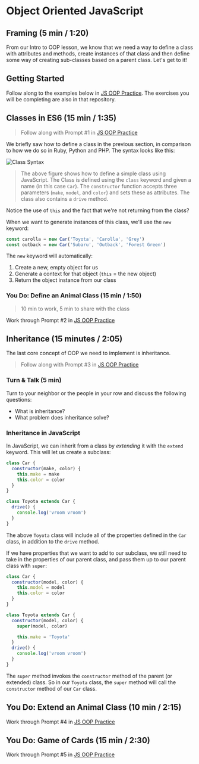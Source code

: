 # Object Oriented JavaScript

## Framing (5 min / 1:20)

From our Intro to OOP lesson, we know that we need a way to define a class with
attributes and methods, create instances of that class and then define some way
of creating sub-classes based on a parent class. Let's get to it!

## Getting Started

Follow along to the examples below in [JS OOP
Practice](https://git.generalassemb.ly/jdr-0127/js-oop-practice). The
exercises you will be completing are also in that repository.

## Classes in ES6 (15 min / 1:35)

> Follow along with Prompt #1 in [JS OOP
> Practice](https://git.generalassemb.ly/jdr-0127/js-oop-practice)

We briefly saw how to define a class in the previous section, in comparison to
how we do so in Ruby, Python and PHP. The syntax looks like this:

![Class Syntax](assets/js-class-syntax.png)

> The above figure shows how to define a simple class using JavaScript. The
> Class is defined using the `class` keyword and given a name (in this case
> `Car`). The `constructor` function accepts three parameters (`make`, `model`,
> and `color`) and sets these as attributes. The class also contains a `drive`
> method.

Notice the use of `this` and the fact that we're not returning from the class?

When we want to generate instances of this class, we'll use the `new` keyword:

```js
const carolla = new Car('Toyota', 'Carolla', 'Grey')
const outback = new Car('Subaru', 'Outback', 'Forest Green')
```

The `new` keyword will automatically:

1. Create a new, empty object for us
2. Generate a context for that object (`this` = the new object)
3. Return the object instance from our class

### You Do: Define an Animal Class (15 min / 1:50)

> 10 min to work, 5 min to share with the class

Work through Prompt #2 in [JS OOP
Practice](https://git.generalassemb.ly/jdr-0127/js-oop-practice)

## Inheritance (15 minutes / 2:05)

The last core concept of OOP we need to implement is inheritance.

> Follow along with Prompt #3 in [JS OOP
> Practice](https://git.generalassemb.ly/jdr-0127/js-oop-practice)

### Turn & Talk (5 min)

Turn to your neighbor or the people in your row and discuss the following
questions:

* What is inheritance?
* What problem does inheritance solve?

### Inheritance in JavaScript

In JavaScript, we can inherit from a class by *extending* it with the `extend`
keyword. This will let us create a subclass:

```js
class Car {
  constructor(make, color) {
    this.make = make
    this.color = color
  }
}

class Toyota extends Car {
  drive() {
    console.log('vroom vroom')
  }
}
```

The above `Toyota` class will include all of the properties defined in the `Car`
class, in addition to the `drive` method.

If we have properties that we want to add to our subclass, we still need to take
in the properties of our parent class, and pass them up to our parent class with
`super`:

```js
class Car {
  constructor(model, color) {
    this.model = model
    this.color = color
  }
}

class Toyota extends Car {
  constructor(model, color) {
    super(model, color)

    this.make = 'Toyota'
  }
  drive() {
    console.log('vroom vroom')
  }
}
```

The `super` method invokes the `constructor` method of the parent (or extended)
class. So in our `Toyota` class, the `super` method will call the `constructor`
method of our `Car` class.

## You Do: Extend an Animal Class (10 min / 2:15)

Work through Prompt #4 in [JS OOP
Practice](https://git.generalassemb.ly/jdr-0127/js-oop-practice)

## You Do: Game of Cards (15 min / 2:30)

Work through Prompt #5 in [JS OOP
Practice](https://git.generalassemb.ly/jdr-0127/js-oop-practice)

